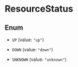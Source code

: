 

# ResourceStatus

## Enum


* `UP` (value: `"up"`)

* `DOWN` (value: `"down"`)

* `UNKNOWN` (value: `"unknown"`)



